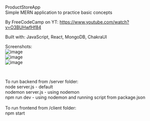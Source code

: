ProductStoreApp <br>
Simple MERN application to practice basic concepts

By FreeCodeCamp on YT: https://www.youtube.com/watch?v=O3BUHwfHf84 <br>

Built with: JavaScript, React, MongoDB, ChakraUI

Screenshots: <br>
![image](https://github.com/user-attachments/assets/5d457972-50ab-44f4-abbd-0e3656000a26)<br>
![image](https://github.com/user-attachments/assets/95494af8-ccd6-4ffe-9dc7-e3766aa960b8)<br>
![image](https://github.com/user-attachments/assets/1c50ad2a-2219-4a48-98fc-203463ff3dd0)<br>

<br>

To run backend from /server folder: <br>
node server.js - default <br>
nodemon server.js - using nodemon <br>
npm run dev - using nodemon and running script from package.json <br>
<br>
To run frontend from /client folder: <br>
npm start

